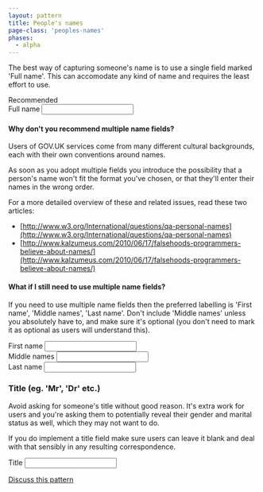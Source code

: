 ```yaml
---
layout: pattern
title: People's names
page-class: 'peoples-names'
phases:
  - alpha
---
```



The best way of capturing someone's name is to use a single field marked 'Full name'. This can accomodate any kind of name and requires the least effort to use.

<div class="pattern-example">
	<div class="ribbon">Recommended</div>
	<form class="form">
		<div class="control">
	  		<label for="fullName">Full name</label>
	  		<input type="text" id="fullName">
		</div>
	</form>
</div>


#### Why don't you recommend multiple name fields?


Users of GOV.UK services come from many different cultural backgrounds, each with their own conventions around names.

As soon as you adopt multiple fields you introduce the possibility that a person's name won't fit the format you've chosen, or that they'll enter their names in the wrong order.

For a more detailed overview of these and related issues, read these two articles:

* [http://www.w3.org/International/questions/qa-personal-names](http://www.w3.org/International/questions/qa-personal-names)
* [http://www.kalzumeus.com/2010/06/17/falsehoods-programmers-believe-about-names/](http://www.kalzumeus.com/2010/06/17/falsehoods-programmers-believe-about-names/)

#### What if I still need to use multiple name fields?

If you need to use multiple name fields then the preferred labelling is 'First name', 'Middle names', 'Last name'. Don't include 'Middle names' unless you absolutely have to, and make sure it's optional (you don't need to mark it as optional as users will understand this).

<div class="pattern-example">
	<form class="form">
		<div class="control">
	  		<label for="firstName">First name</label>
	  		<input type="text" id="firstName">
		</div>
		<div class="control">
	  		<label for="middleNames">Middle names</label>
	  		<input type="text" id="middleNames">
		</div>
		<div class="control">
	  		<label for="lastName">Last name</label>
	  		<input type="text" id="lastName">
		</div>
	</form>
</div>

### Title (eg. 'Mr', 'Dr' etc.)

Avoid asking for someone's title without good reason. It's extra work for users and you're asking them to potentially reveal their gender and marital status as well, which they may not want to do.

If you do implement a title field make sure users can leave it blank and deal with that sensibly in any resulting correspondence.

<div class="pattern-example">
	<form class="form">
		<div class="control">
	  		<label for="title">Title</label>
	  		<input type="text" id="name-title">
		</div>
	</form>
</div>


[Discuss this pattern](https://designpatterns.hackpad.com/Peoples-names-mgFWXkwyPEt)


